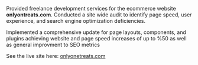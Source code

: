 Provided freelance development services for the ecommerce website **onlyontreats.com**.
Conducted a site wide audit to identify page speed, user experience, and search engine optimization deficiencies.

Implemented a comprehensive update for page layouts, components, and plugins achieving website and page speed increases of up to %50 as well as general improvment to SEO metrics

See the live site here: <a href="https://onlyonetreats.com/" target="_blank">onlyonetreats.com</a>
